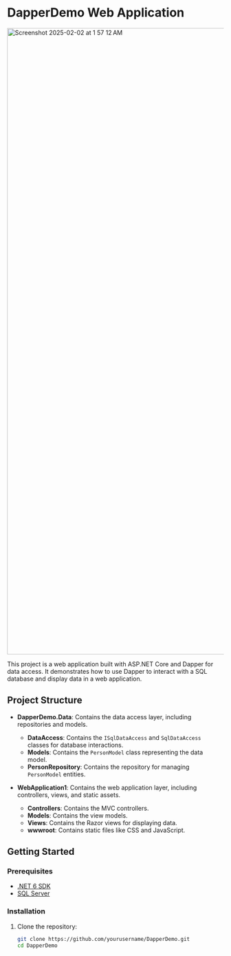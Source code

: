 # DapperDemo Web Application
<img width="1456" alt="Screenshot 2025-02-02 at 1 57 12 AM" src="https://github.com/user-attachments/assets/cac72691-6141-45bd-9a75-118b1668a000" />


This project is a web application built with ASP.NET Core and Dapper for data access. It demonstrates how to use Dapper to interact with a SQL database and display data in a web application.

## Project Structure

- **DapperDemo.Data**: Contains the data access layer, including repositories and models.
  - **DataAccess**: Contains the `ISqlDataAccess` and `SqlDataAccess` classes for database interactions.
  - **Models**: Contains the `PersonModel` class representing the data model.
  - **PersonRepository**: Contains the repository for managing `PersonModel` entities.

- **WebApplication1**: Contains the web application layer, including controllers, views, and static assets.
  - **Controllers**: Contains the MVC controllers.
  - **Models**: Contains the view models.
  - **Views**: Contains the Razor views for displaying data.
  - **wwwroot**: Contains static files like CSS and JavaScript.

## Getting Started

### Prerequisites

- [.NET 6 SDK](https://dotnet.microsoft.com/download/dotnet/6.0)
- [SQL Server](https://www.microsoft.com/en-us/sql-server/sql-server-downloads)

### Installation

1. Clone the repository:
   ```sh
   git clone https://github.com/yourusername/DapperDemo.git
   cd DapperDemo
